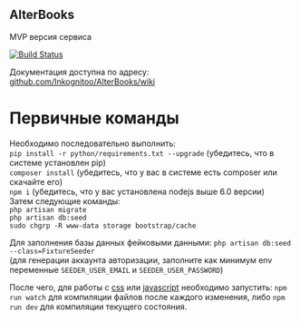 ## AlterBooks
MVP версия сервиса

[![Build Status](https://travis-ci.com/Inkognitoo/AlterBooks.svg?token=V7aGHpzpxaTBxpAyxbAB&branch=master_mvp)](https://travis-ci.com/Inkognitoo/AlterBooks)

Документация доступна по адресу:  
[github.com/Inkognitoo/AlterBooks/wiki](https://github.com/Inkognitoo/AlterBooks/wiki)
 
# Первичные команды
Необходимо последовательно выполнить:  
`pip install -r python/requirements.txt --upgrade` (убедитесь, что в системе установлен pip)  
`composer install` (убедитесь, что у вас в системе есть composer или скачайте его)   
`npm i` (убедитесь, что у вас установлена nodejs выше 6.0 версии)   
Затем следующие команды:  
`php artisan migrate`  
`php artisan db:seed`  
`sudo chgrp -R www-data storage bootstrap/cache`

Для заполнения базы данных фейковыми данными:
`php artisan db:seed --class=FixtureSeeder`  
(для генерации аккаунта авторизации, заполните как минимум env переменные `SEEDER_USER_EMAIL` и `SEEDER_USER_PASSWORD`)

После чего, для работы с [css](https://github.com/Inkognitoo/AlterBooks/wiki/%D0%9E%D0%B1%D1%89%D0%B8%D0%B5-%D0%BF%D0%BE%D0%BB%D0%BE%D0%B6%D0%B5%D0%BD%D0%B8%D1%8F#%D0%A0%D0%B0%D0%B1%D0%BE%D1%82%D0%B0-%D1%81-css) или [javascript](https://github.com/Inkognitoo/AlterBooks/wiki/%D0%9E%D0%B1%D1%89%D0%B8%D0%B5-%D0%BF%D0%BE%D0%BB%D0%BE%D0%B6%D0%B5%D0%BD%D0%B8%D1%8F#%D0%A0%D0%B0%D0%B1%D0%BE%D1%82%D0%B0-%D1%81-javascript) необходимо запустить:
`npm run watch` для компиляции файлов после каждого изменения, либо `npm run dev` для компиляции текущего состояния.
